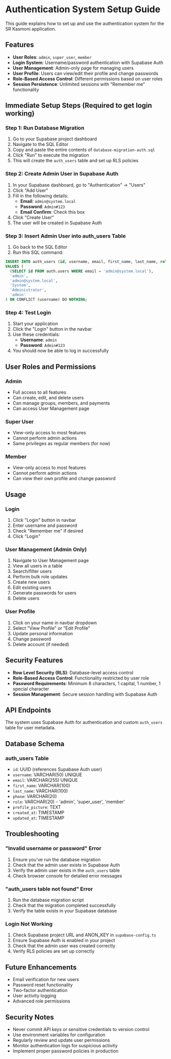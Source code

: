 # Authentication System Setup Guide

This guide explains how to set up and use the authentication system for the SR Kasmoni application.

## Features

- **User Roles**: `admin`, `super_user`, `member`
- **Login System**: Username/password authentication with Supabase Auth
- **User Management**: Admin-only page for managing users
- **User Profile**: Users can view/edit their profile and change passwords
- **Role-Based Access Control**: Different permissions based on user roles
- **Session Persistence**: Unlimited sessions with "Remember me" functionality

## Immediate Setup Steps (Required to get login working)

### Step 1: Run Database Migration
1. Go to your Supabase project dashboard
2. Navigate to the SQL Editor
3. Copy and paste the entire contents of `database-migration-auth.sql`
4. Click "Run" to execute the migration
5. This will create the `auth_users` table and set up RLS policies

### Step 2: Create Admin User in Supabase Auth
1. In your Supabase dashboard, go to "Authentication" → "Users"
2. Click "Add User"
3. Fill in the following details:
   - **Email**: `admin@system.local`
   - **Password**: `Admin#123`
   - **Email Confirm**: Check this box
4. Click "Create User"
5. The user will be created in Supabase Auth

### Step 3: Insert Admin User into auth_users Table
1. Go back to the SQL Editor
2. Run this SQL command:
```sql
INSERT INTO auth_users (id, username, email, first_name, last_name, role) 
VALUES (
  (SELECT id FROM auth.users WHERE email = 'admin@system.local'),
  'admin',
  'admin@system.local',
  'System',
  'Administrator',
  'admin'
) ON CONFLICT (username) DO NOTHING;
```

### Step 4: Test Login
1. Start your application
2. Click the "Login" button in the navbar
3. Use these credentials:
   - **Username**: `admin`
   - **Password**: `Admin#123`
4. You should now be able to log in successfully

## User Roles and Permissions

### Admin
- Full access to all features
- Can create, edit, and delete users
- Can manage groups, members, and payments
- Can access User Management page

### Super User
- View-only access to most features
- Cannot perform admin actions
- Same privileges as regular members (for now)

### Member
- View-only access to most features
- Cannot perform admin actions
- Can view their own profile and change password

## Usage

### Login
1. Click "Login" button in navbar
2. Enter username and password
3. Check "Remember me" if desired
4. Click "Login"

### User Management (Admin Only)
1. Navigate to User Management page
2. View all users in a table
3. Search/filter users
4. Perform bulk role updates
5. Create new users
6. Edit existing users
7. Generate passwords for users
8. Delete users

### User Profile
1. Click on your name in navbar dropdown
2. Select "View Profile" or "Edit Profile"
3. Update personal information
4. Change password
5. Delete account (if needed)

## Security Features

- **Row Level Security (RLS)**: Database-level access control
- **Role-Based Access Control**: Functionality restricted by user role
- **Password Requirements**: Minimum 8 characters, 1 capital, 1 number, 1 special character
- **Session Management**: Secure session handling with Supabase Auth

## API Endpoints

The system uses Supabase Auth for authentication and custom `auth_users` table for user metadata.

## Database Schema

### auth_users Table
- `id`: UUID (references Supabase Auth user)
- `username`: VARCHAR(50) UNIQUE
- `email`: VARCHAR(255) UNIQUE
- `first_name`: VARCHAR(100)
- `last_name`: VARCHAR(100)
- `phone`: VARCHAR(20)
- `role`: VARCHAR(20) - 'admin', 'super_user', 'member'
- `profile_picture`: TEXT
- `created_at`: TIMESTAMP
- `updated_at`: TIMESTAMP

## Troubleshooting

### "Invalid username or password" Error
1. Ensure you've run the database migration
2. Check that the admin user exists in Supabase Auth
3. Verify the admin user exists in the `auth_users` table
4. Check browser console for detailed error messages

### "auth_users table not found" Error
1. Run the database migration script
2. Check that the migration completed successfully
3. Verify the table exists in your Supabase database

### Login Not Working
1. Check Supabase project URL and ANON_KEY in `supabase-config.ts`
2. Ensure Supabase Auth is enabled in your project
3. Check that the admin user was created correctly
4. Verify RLS policies are set up correctly

## Future Enhancements

- Email verification for new users
- Password reset functionality
- Two-factor authentication
- User activity logging
- Advanced role permissions

## Security Notes

- Never commit API keys or sensitive credentials to version control
- Use environment variables for configuration
- Regularly review and update user permissions
- Monitor authentication logs for suspicious activity
- Implement proper password policies in production
